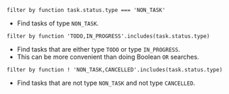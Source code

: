 <!-- placeholder to force blank line before included text -->


```text
filter by function task.status.type === 'NON_TASK'
```

- Find tasks of type `NON_TASK`.

```text
filter by function 'TODO,IN_PROGRESS'.includes(task.status.type)
```

- Find tasks that are either type `TODO` or type `IN_PROGRESS`.
- This can be more convenient than doing Boolean `OR` searches.

```text
filter by function ! 'NON_TASK,CANCELLED'.includes(task.status.type)
```

- Find tasks that are not type `NON_TASK` and not type `CANCELLED`.


<!-- placeholder to force blank line after included text -->
